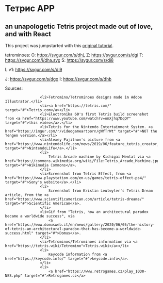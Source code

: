 # Тетрис APP
## an unapologetic Tetris project made out of love, and with React

This project was jumpstarted with this [original tutorial](https://www.youtube.com/watch?v=rAUn1Lom6dw&ab_channel=freeCodeCamp.org).

tetrominoes:
O: https://svgur.com/s/dhL 
Z: https://svgur.com/s/dgi 
T: https://svgur.com/i/dha.svg
S: https://svgur.com/s/di8 

L v1: https://svgur.com/s/di9

J: https://svgur.com/s/dgo
I: https://svgur.com/s/dhb 

Sources: 


                    <li>Tetromino/Tetrominoes designs made in Adobe Illustrator.</li>
                    <li><a href="https://tetris.com/" target="#">Tetris.com</a></li>
                    <li>Electronika 60's first Tetris build screenshot from <a href="https://www.youtube.com/watch?v=omXjhq7DqQY" target="#">this video</a>.</li>
                    <li>Tetris for the Nintendo Entertainment System. <a href="https://imgur.com/r/videogameartporn/gWfTrWt" target="#">NOT the Tengen version.</a></li>
                    <li>Alexey Pajitnov's picture from <a href="https://www.nintendolife.com/news/2019/06/feature_tetris_creator_alexey_pajitnov_on_tetris_99_tetris_comics_and_his_favourite_tetris_piece" target="#">NintendoLife</a>.</li>
                    <li>
                        Tetris Arcade machine by Kichigai Mentat via <a href="https://commons.wikimedia.org/wiki/File:Tetris_Arcade_Machine.jpg" target="#">Wikimedia Commons</a>.
                    </li>
                    <li>Screenshot from Tetris Effect, from <a href="https://www.playstation.com/en-us/games/tetris-effect-ps4/" target="#">Sony's website</a>.</li>
                    <li>
                        Screenshot from Kristin Leutwyler's Tetris Dream article, from the <a href="https://www.scientificamerican.com/article/tetris-dreams/" target="#">Scientific American</a>.
                    </li>
                    <li>Gif from "Tetris, how an architectural paradox became a worldwide success", via
                        <a href="https://www.domusweb.it/en/news/gallery/2020/06/05/the-history-of-tetris-an-architectural-paradox-that-has-become-a-worldwide-success.html" target="#">Domus</a>.
                    </li>
                    <li>Tetrominos/Tetrominoes information via <a href="https://tetris.wiki/Tetromino">Tetris.wiki</a></li>
                    <li>
                        Keycode information from <a href="https://keycode.info/" target="#">keycode.info</a>.
                    </li>
                    <li>
                        <a href="https://www.retrogames.cz/play_1030-NES.php" target="#">Retrogames.cz</a>

